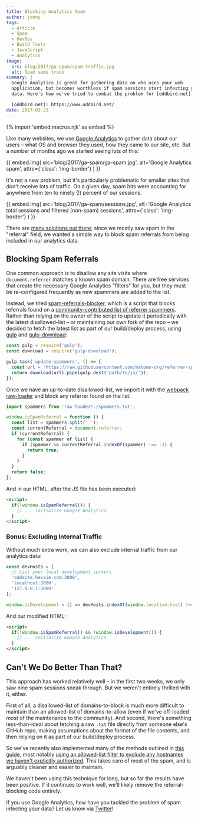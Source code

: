 ```yaml
---
title: Blocking Analytics Spam
author: jonny
tags:
  - Article
  - Spam
  - DevOps
  - Build Tools
  - JavaScript
  - Analytics
image:
  src: blog/2017/ga-spam/spam-traffic.jpg
  alt: Spam semi truck
summary: |
  Google Analytics is great for gathering data on who uses your web
  application, but becomes worthless if spam sessions start infesting your
  data. Here's how we've tried to combat the problem for [oddbird.net].

  [oddbird.net]: https://www.oddbird.net/
date: 2017-03-23
---
```


{% import 'embed.macros.njk' as embed %}

Like many websites, we use [Google Analytics] to gather data about our
users – what OS and browser they used, how they came to our site, etc.
But a number of months ago we started seeing lots of this:

{{ embed.img(
  src='blog/2017/ga-spam/ga-spam.jpg',
  alt='Google Analytics spam',
  attrs={'class': 'img-border'}
) }}

It's not a new problem, but it's particularly problematic for smaller
sites that don't receive lots of traffic. On a given day, spam hits were
accounting for anywhere from ten to ninety (!) percent of our sessions.

{{ embed.img(
  src='blog/2017/ga-spam/sessions.jpg',
  alt='Google Analytics total sessions and filtered (non-spam) sessions',
  attrs={'class': 'img-border'}
) }}


There are [many solutions out there]; since we mostly saw spam in the
"referral" field, we wanted a simple way to block spam referrals from
being included in our analytics data.

[Google Analytics]: https://analytics.google.com/
[many solutions out there]: https://www.google.com/search?q=how+to+block+google+analytics+spam

## Blocking Spam Referrals

One common approach is to disallow any site visits where
`document.referrer` matches a known spam domain. There are free
services that create the necessary Google Analytics "filters" for you,
but they must be re-configured frequently as new spammers are added to
the list.

Instead, we tried [spam-referrals-blocker], which is a script that
blocks referrals found on a [community-contributed list of referrer
spammers]. Rather than relying on the owner of the script to update it
periodically with the latest disallowed-list – or maintaining our own fork of
the repo – we decided to fetch the latest list as part of our
build/deploy process, using [gulp] and [gulp-download][]:

```js
const gulp = require('gulp');
const download = require('gulp-download');

gulp.task('update-spammers', () => {
  const url = 'https://raw.githubusercontent.com/matomo-org/referrer-spam-blacklist/master/spammers.txt';
  return download(url).pipe(gulp.dest('path/to/js/'));
});
```

Once we have an up-to-date disallowed-list, we import it with the [webpack][]
[raw-loader] and block any referrer found on the list:

```js
import spammers from 'raw-loader!./spammers.txt';

window.isSpamReferral = function () {
  const list = spammers.split(' ');
  const currentReferral = document.referrer;
  if (currentReferral) {
    for (const spammer of list) {
      if (spammer && currentReferral.indexOf(spammer) !== -1) {
        return true;
      }
    }
  }
  return false;
};
```

And in our HTML, after the JS file has been executed:

```html
<script>
  if(!window.isSpamReferral()) {
    // ... initialize Google Analytics
  }
</script>
```

[spam-referrals-blocker]: https://github.com/MohamedBassem/spam-referrals-blocker/
[community-contributed list of referrer spammers]: https://github.com/matomo-org/referrer-spam-list
[gulp]: https://gulpjs.com/
[gulp-download]: https://github.com/Metrime/gulp-download
[webpack]: https://webpack.js.org/
[raw-loader]: https://github.com/webpack-contrib/raw-loader

### Bonus: Excluding Internal Traffic

Without much extra work, we can also exclude internal traffic from our
analytics data:

```js
const devHosts = [
  // List your local development servers
  'oddsite.hexxie.com:3000',
  'localhost:3000',
  '127.0.0.1:3000'
];

window.isDevelopment = () => devHosts.indexOf(window.location.host) !== -1;
```

And our modified HTML:

```html
<script>
  if(!window.isSpamReferral() && !window.isDevelopment()) {
    // ... initialize Google Analytics
  }
</script>
```

## Can't We Do Better Than That?

This approach has worked relatively well – in the first two weeks, we
only saw nine spam sessions sneak through. But we weren't entirely
thrilled with it, either.

First of all, a disallowed-list of domains-to-block is much more difficult to
maintain than an allowed-list of domains-to-allow (even if we've off-loaded
most of the maintenance to the community). And second, there's something
less-than-ideal about fetching a raw `.txt` file directly from someone
else's GitHub repo, making assumptions about the format of the file
contents, and then relying on it as part of our build/deploy process.

So we've recently also implemented many of the methods outlined in [this
guide], most notably [using an allowed-list filter to exclude any hostnames
we haven't explicitly authorized]. This takes care of most of the spam,
and is arguably cleaner and easier to maintain.

We haven't been using this technique for long, but so far the results
have been positive. If it continues to work well, we'll likely remove
the referral-blocking code entirely.

If you use Google Analytics, how have you tackled the problem of spam
infecting your data? Let us know via [Twitter]!

[this guide]: https://carloseo.com/removing-google-analytics-spam/
[using an allowed-list filter to exclude any hostnames we haven't explicitly authorized]:
  https://carloseo.com/removing-google-analytics-spam/#b-filter---valid-hostname-for-ghost-spam-and-development-environments
[Twitter]: https://twitter.com/oddbird
